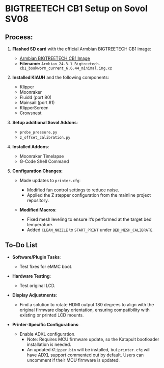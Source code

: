 # BIGTREETECH CB1 Setup on Sovol SV08

## Process:

1. **Flashed SD card** with the official Armbian BIGTREETECH CB1 image:
   - [Armbian BIGTREETECH CB1 Image](https://www.armbian.com/bigtreetech-cb1/)
   - **Filename:** `Armbian_24.8.1_Bigtreetech-cb1_bookworm_current_6.6.44_minimal.img.xz`

2. **Installed KIAUH** and the following components:
   - Klipper
   - Moonraker
   - Fluidd (port 80)
   - Mainsail (port 81)
   - KlipperScreen
   - Crowsnest

3. **Setup additional Sovol Addons**:
   - `probe_pressure.py`
   - `z_offset_calibration.py`

4. **Installed Addons**:
   - Moonraker Timelapse
   - G-Code Shell Command

5. **Configuration Changes**:
   - Made updates to `printer.cfg`:
     - Modified fan control settings to reduce noise.
     - Applied the Z stepper configuration from the mainline project repository.
   
   - **Modified Macros**:
     - Fixed mesh leveling to ensure it’s performed at the target bed temperature.
     - Added `CLEAN_NOZZLE` to `START_PRINT` under `BED_MESH_CALIBRATE`.

## To-Do List

- **Software/Plugin Tasks**:
  - Test fixes for eMMC boot.
  
- **Hardware Testing**:
  - Test original LCD.
  
- **Display Adjustments**:
  - Find a solution to rotate HDMI output 180 degrees to align with the original firmware display orientation, ensuring compatibility with existing or printed LCD mounts.

- **Printer-Specific Configurations**:
  - Enable ADXL configuration. 
    - Note: Requires MCU firmware update, so the Katapult bootloader installation is needed.
    - An updated `Klipper.bin` will be installed, but `printer.cfg` will have ADXL support commented out by default. Users can uncomment if their MCU firmware is updated.
